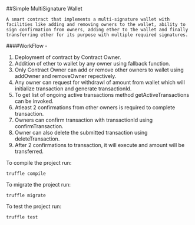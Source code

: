 ##Simple MultiSignature Wallet

	A smart contract that implements a multi-signature wallet with facilities like adding and removing owners to the wallet, ability to sign confirmation from owners, adding ether to the wallet and finally transferring ether for its purpose with multiple required signatures. 


####WorkFlow -

1. Deployment of contract by Contract Owner.
2. Addition of ether to wallet by any owner using fallback function.
3. Only Contract Owner can add or remove other owners to wallet using addOwner and removeOwner repectively.
4. Any owner can request for withdrawl of amount from wallet which will initialize transaction and generate transactionId.
5. To get list of ongoing active transactions method getActiveTransactions can be invoked.
6. Atleast 2 confirmations from other owners is required to complete transaction.
7. Owners can confirm transaction with transactionId using confirmTransaction.
8. Owner can also delete the submitted transaction using deleteTransaction.
9. After 2 confirmations to transaction, it will execute and amount will be transferred.




To compile the project run:
```
truffle compile
```

To migrate the project run:
```
truffle migrate
```

To test the project run:
```
truffle test
```


